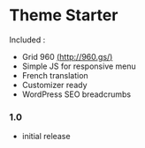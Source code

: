 Theme Starter
=============

Included :

* Grid 960 [(http://960.gs/)](http://960.gs/)
* Simple JS for responsive menu
* French translation
* Customizer ready
* WordPress SEO breadcrumbs

### 1.0
* initial release
